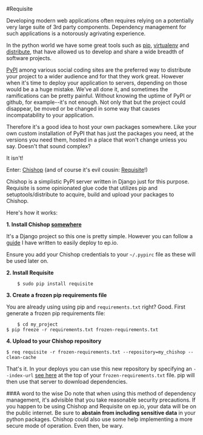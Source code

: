 #Requisite

Developing modern web applications often requires relying on a potentially very
large suite of 3rd party components. Dependency management for such applications
is a notorously agrivating experience.

In the python world we have some great tools such as 
[pip](http://www.pip-installer.org/en/latest/index.html),
[virtualenv](http://www.virtualenv.org/en/latest/) and 
[distribute](http://packages.python.org/distribute/),
that have allowed us to develop and share a wide breadth of software projects.

[PyPI](http://pypi.python.org) among various social coding sites are the preferred way
to distribute your project to a wider audience and for that they work great. However
when it's time to deploy your application to servers, depending on those would be a
a huge mistake. We've all done it, and sometimes the ramifications can be pretty painful.
Without knowing the uptime of PyPI or github, for example--it's not enough. Not
only that but the project could disappear, be moved or be changed in some way that
causes incompatability to your application.

Therefore it's a good idea to host your own packages somewhere. Like your own custom
installation of PyPI that has just the packages you need, at the versions you need
them, hosted in a place that won't change unless you say. Doesn't that sound complex?

It isn't!

Enter: [Chishop](https://github.com/benliles/chishop) (and of course it's evil cousin: 
[Requisite](https://github.com/samuraisam/requisite)!)

Chishop is a simplistic PyPI server written in Django just for this purpose. Requisite
is some opinionated glue code that utilizes pip and setuptools/distribute to acquire,
build and upload your packages to Chishop.

Here's how it works:

**1. Install Chishop [somewhere](http://ep.io)**

It's a Django project so this one is pretty simple. However you can follow a 
[guide](http://ssutch.org/chishop-epio) I have written to easily deploy to ep.io.

Ensure you add your Chishop credentials to your `~/.pypirc` file as these will be used
later on.

**2. Install Requisite**

		$ sudo pip install requisite

**3. Create a frozen pip requirements file**

You are already using using pip and `requirements.txt` right? Good. First generate a 
frozen pip requirements file:

		$ cd my_project
    $ pip freeze -r requirements.txt frozen-requirements.txt

**4. Upload to your Chishop repository**

    $ req requisite -r frozen-requirements.txt --repository=my_chishop --clean-cache

That's it. In your deploys you can use this new repository by specifying an 
`--index-url` [see here](http://www.pip-installer.org/en/latest/requirement-format.html)
at the top of your `frozen-requirements.txt` file. pip will then use that server to download
dependencies.

###A word to the wise
Do note that when using this method of dependency management, it's advisible that you
take reasonable security precautions. If you happen to be using Chishop and Requisite 
on ep.io, your data will be on the public internet. Be sure to **abstain from including
sensitive data** in your python packages. Chishop could also use some help implementing
a more secure mode of operation. Even then, be wary.
